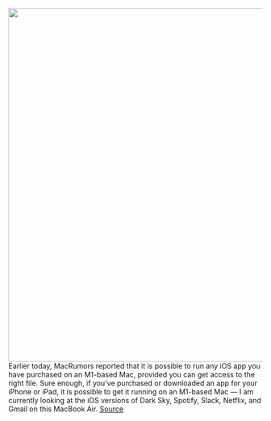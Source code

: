<img src='https://cdn.vox-cdn.com/thumbor/LQK3I5VQ9m4FLPIlGEB4Db8KSxs=/0x0:3360x2100/1200x800/filters:focal(1412x782:1948x1318)/cdn.vox-cdn.com/uploads/chorus_image/image/67814021/Screen_Shot_2020_11_18_at_2.50.53_PM.0.png' width='700px' /><br/>
Earlier today, MacRumors reported that it is possible to run any iOS app you have purchased on an M1-based Mac, provided you can get access to the right file. Sure enough, if you've purchased or downloaded an app for your iPhone or iPad, it is possible to get it running on an M1-based Mac — I am currently looking at the iOS versions of Dark Sky, Spotify, Slack, Netflix, and Gmail on this MacBook Air.
<a href='https://www.theverge.com/2020/11/18/21574207/how-to-install-run-any-iphone-ipad-app-m1-mac'> Source <a/>